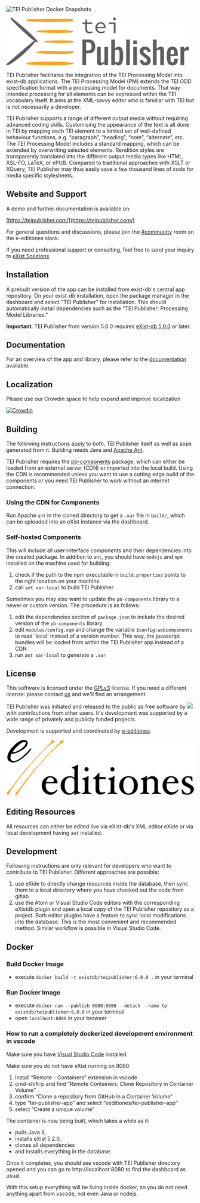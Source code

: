 ![TEI Publisher Docker Snapshots](https://github.com/eeditiones/tei-publisher-app/workflows/TEI%20Publisher%20Docker%20Snapshots/badge.svg)

<img src="resources/images/tei-publisher-logo-color.svg" height="128">

TEI Publisher facilitates the integration of the TEI Processing Model into exist-db applications. The TEI Processing Model (PM) extends the TEI ODD specification format with a processing model for documents. That way intended processing for all elements can be expressed within the TEI vocabulary itself. It aims at the XML-savvy editor who is familiar with TEI but is not necessarily a developer.

TEI Publisher supports a range of different output media without requiring advanced coding skills. Customising the appearance of the text is all done in TEI by mapping each TEI element to a limited set of well-defined behaviour functions, e.g. “paragraph”, “heading”, “note”, “alternate”, etc. The TEI Processing Model includes a standard mapping, which can be extended by overwriting selected elements. Rendition styles are transparently translated into the different output media types like HTML, XSL-FO, LaTeX, or ePUB. Compared to traditional approaches with XSLT or XQuery, TEI Publisher may thus easily save a few thousand lines of code for media specific stylesheets.

## Website and Support

A demo and further documentation is available on:

[https://teipublisher.com/](https://teipublisher.com/)

For general questions and discussions, please join the [#community](https://join.slack.com/t/e-editiones/shared_invite/zt-e19jc03q-OFaVni~_lh6emSHen6pswg) room on the e-editiones slack.

If you need professional support or consulting, feel free to send your inquiry to [eXist Solutions](mailto:mail@existsolutions.com).

## Installation

A prebuilt version of the app can be installed from exist-db's central app repository. On your exist-db installation, open the package manager in the dashboard and select "TEI Publisher" for installation. This should automatically install dependencies such as the "TEI Publisher: Processing Model Libraries."

**Important**: TEI Publisher from version 5.0.0 requires [eXist-db 5.0.0](https://bintray.com/existdb/releases/exist/5.0.0/view/files) or later.

## Documentation

For an overview of the app and library, please refer to the [documentation](http://teipublisher.com/exist/apps/tei-publisher/doc/documentation.xml) available.

## Localization

Please use our Crowdin space to help expand and improve localization

[![Crowdin](https://badges.crowdin.net/tei-publisher/localized.svg)](https://crowdin.com/project/tei-publisher)

## Building

The following instructions apply to both, TEI Publisher itself as well as apps generated from it. Building needs Java and [Apache Ant](https://ant.apache.org/).

TEI Publisher requires the [pb-components](https://github.com/eeditiones/tei-publisher-components) package, which can either be loaded from an external server (CDN) or imported into the local build. Using the CDN is recommended unless you want to use a cutting edge build of the components or you need TEI Publisher to work without an internet connection.

### Using the CDN for Components

Run Apache `ant` in the cloned directory to get a `.xar` file in `build/`, which can be uploaded into an eXist instance via the dashboard.

### Self-hosted Components

This will include all user-interface components and their dependencies into the created package. In addition to `ant`, you should have `nodejs` and `npm` installed on the machine used for building:

1. check if the path to the npm executable in `build.properties` points to the right location on your machine
2. call `ant xar-local` to build TEI Publisher

Sometimes you may also want to update the `pb-components` library to a newer or custom version. The procedure is as follows:

1. edit the dependencies section of `package.json` to include the desired version of the `pb-components` library
2. edit `modules/config.xqm` and change the variable `$config:webcomponents` to read 'local' instead of a version number. This way, the javascript bundles will be loaded from within the TEI Publisher app instead of a CDN
3. run `ant xar-local` to generate a `.xar`

## License

This software is licensed under the [GPLv3](https://www.gnu.org/licenses/gpl-3.0.en.html) license. If you need a different license: please contact [us](mailto:mail@existsolutions.com) and we'll find an arrangement.

TEI Publisher was initiated and released to the public as free software by <a href="http://existsolutions.com"><img src="http://teipublisher.com/img/existsolutions.svg" width="128"/></a> with contributions from other users. It's development was supported by a wide range of privately and publicly funded projects.

Development is supported and coordinated by [e-editiones](https://e-editiones.org).

![e-editiones logo](resources/images/e-editiones-logo-color-for-light-bg-05.svg)

## Editing Resources

All resources can either be edited live via eXist-db's XML editor eXide or via local development having `ant` installed.

## Development

Following instructions are only relevant for developers who want to contribute to TEI Publisher. Different approaches are possible:

1. use eXide to directly change resources inside the database, then sync them to a local directory where you have checked out the code from gitlab
2. use the Atom or Visual Studio Code editors with the corresponding eXistdb plugin and open a local copy of the TEI Publisher repository as a project. Both editor plugins have a feature to sync local modifications into the database. This is the most convenient and recommended method. Similar workflow is possible in Visual Studio Code.

## Docker 

### Build Docker Image
* execute `docker build -t existdb/teipublisher:6.0.0 .` in your terminal

### Run Docker Image
* execute `docker run --publish 8080:8080 --detach --name tp existdb/teipublisher:6.0.0` in your terminal
* open `localhost:8080` in your browser

### How to run a completely dockerized development environment in vscode

Make sure you have [Visual Studio Code](https://code.visualstudio.com/download) installed.

Make sure you do not have eXist running on 8080. 

1. install “Remote - Containers” extension in vscode
1. cmd-shift-p and find “Remote Containers: Clone Repository in Container Volume”
1. confirm “Clone a repository from GitHub in a Container Volume”
1. type “tei-publisher-app” and select “eeditiones/tei-publisher-app”
1. select “Create a unique volume”

The container is now being built, which takes a while as it:

* pulls Java 8, 
* installs eXist 5.2.0,
* clones all dependencies
* and installs everything in the database.

Once it completes, you should see vscode with TEI Publisher directory opened and you can go to http://localhost:8080 to find the dashboard as usual.

With this setup everything will be living inside docker, so you do not need anything apart from vscode, not even Java or nodejs.

